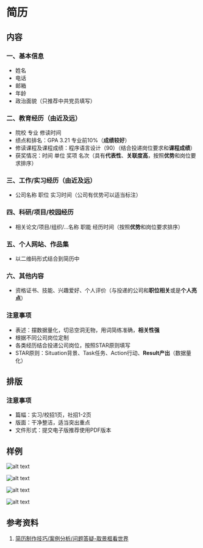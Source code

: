 # 简历

## 内容

### 一、基本信息
- 姓名
- 电话
- 邮箱
- 年龄
- 政治面貌（只推荐中共党员填写）

### 二、教育经历（由近及远）
- 院校 专业  修读时间
- 绩点和排名：GPA 3.21 专业前10%（**成绩较好**）
- 修读课程及课程成绩：程序语言设计（90）（结合投递岗位要求和**课程成绩**）
- 获奖情况：时间 单位 奖项 名次（具有**代表性**、**关联度高**，按照**优势**和岗位要求排序）

### 三、工作/实习经历（由近及远）
- 公司名称 职位 实习时间（公司有优势可以适当标注）

### 四、科研/项目/校园经历
- 相关论文/项目/组织/…名称 职能 经历时间（按照**优势**和岗位要求排序）

### 五、个人网站、作品集
- 以二维码形式结合到简历中

### 六、其他内容
- 资格证书、技能、兴趣爱好、个人评价（与投递的公司和**职位相关**或是**个人亮点**）

### 注意事项
- 表述：摆数据量化，切忌空洞无物，用词简练准确，**相关性强**
- 根据不同公司岗位定制
- 各类经历结合投递公司岗位，按照STAR原则填写
- STAR原则：Situation背景、Task任务、Action行动、**Result产出**（数据量化）

## 排版

### 注意事项
- 篇幅：实习/校招1页，社招1-2页
- 版面：干净整洁，适当突出重点
- 文件形式：提交电子版推荐使用PDF版本

## 样例
![alt text](/Others/ResumePictures/image0.png)

![alt text](/Others/ResumePictures/image1.png)

![alt text](/Others/ResumePictures/image2.png)

![alt text](/Others/ResumePictures/image3.png)

## 参考资料

1. [简历制作技巧/案例分析/问题答疑-取景框看世界](https://www.bilibili.com/video/BV1NL4y1878J/?share_source=copy_web&vd_source=d41371c548425b29bb486a350b238219)

